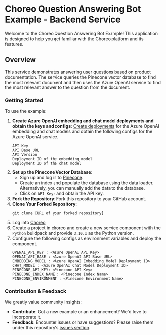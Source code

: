 # Choreo Question Answering Bot Example - Backend Service

Welcome to the Choreo Question Answering Bot Example! This application is designed to help you get familiar with the Choreo platform and its features.

## Overview

This service demonstrates answering user questions based on product documentation. The service queries the Pinecone vector database to find the most relevant document and then uses the Azure OpenAI service to find the most relevant answer to the question from the document.

### Getting Started

To use the example:
1. **Create Azure OpenAI embedding and chat model deployments and obtain the keys and configs**: [Create deployments](https://learn.microsoft.com/en-us/azure/ai-services/openai/how-to/create-resource?pivots=web-portal) for the Azure OpenAI embedding and chat models and obtain the following configs for the Azure OpenAI service.
    ```
    API Key
    API Base URL
    API Version
    Deployment ID of the embedding model
    Deployment ID of the chat model
    ```
2. **Set up the Pinecone Vector Database**:
    - Sign up and log in to [Pinecone](https://www.pinecone.io/).
    - Create an index and populate the database using the data loader. Alternatively, you can manually add the data to the database.
    - Click on `API Keys` and obtain the API key.
3. **Fork the Repository**: Fork this repository to your GitHub account.
4. **Clone Your Forked Repository**:
   ```
   git clone [URL of your forked repository]
   ```
5. Log into [Choreo](https://console.choreo.dev/)
6. Create a project in choreo and create a new service component with the `Python` buildpack and provide `3.10.x` as the Python version.
7. Configure the following configs as environment variables and deploy the component.
    ```
    OPENAI_API_KEY : <Azure OpenAI API Key>
    OPENAI_API_BASE : <Azure OpenAI API Base URL>
    EMBEDDING_MODEL : <Azure OpenAI Embedding Model Deployment ID>
    CHAT_MODEL : <Azure OpenAI Chat Model Deployment ID>
    PINECONE_API_KEY: <Pinecone API Key>
    PINECONE_INDEX_NAME : <Pinecone Index Name>
    PINECONE_ENVIRONMENT : <Pinecone Environment Name>
    ```

### Contribution & Feedback

We greatly value community insights:

- **Contribute**: Got a new example or an enhancement? We'd love to incorporate it.
- **Feedback**: Encounter issues or have suggestions? Please raise them under this repository's [issues section](https://github.com/wso2/choreo-examples/issues).
